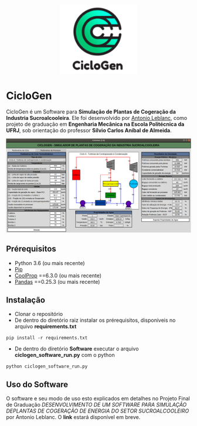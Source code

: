 <p align="center">
<img width="212" alt="ciclogen-software" src="https://github.com/antonio-leblanc/CicloGen/blob/master/images/ciclogen_logo1.png">
</p>

# CicloGen 

CicloGen é um Software para **Simulação de Plantas de Cogeração da Industria Sucroalcooleira**. Ele foi desenvolvido por <a href="https://www.linkedin.com/in/antonio-leblanc/" target="_blank">Antonio Leblanc</a>, como projeto de graduação em **Engenharia Mecânica na Escola Politécnica da UFRJ**, sob orientação do professor **Sílvio Carlos Aníbal de Almeida**. 

<img width="997" alt="ciclogen-software" src="https://github.com/antonio-leblanc/CicloGen/blob/master/images/ciclogenFull.png">


## Prérequisitos

- Python 3.6 (ou mais recente)
- [Pip](https://pip.pypa.io/en/stable/)
- [CoolProp](http://www.coolprop.org/) ==6.3.0 (ou mais recente)
- [Pandas](https://pypi.org/project/pandas/) ==0.25.3 (ou mais recente)


## Instalação

- Clonar o repositório
- De dentro do diretório raiz instalar os prérequisitos, disponiveis no arquivo **requirements.txt**

```
pip install -r requirements.txt
```

- De dentro do diretório **Software** executar o arquivo **ciclogen_software_run.py** com o python

```
python ciclogen_software_run.py
```
## Uso do Software

O software e seu modo de uso esto explicados em detalhes no Projeto Final de Graduação *DESENVOLVIMENTO DE UM SOFTWARE PARA SIMULAÇÃO DEPLANTAS DE COGERAÇÃO DE ENERGIA DO SETOR SUCROALCOOLEIRO* por Antonio Leblanc.
O **link** estará disponível em breve.
